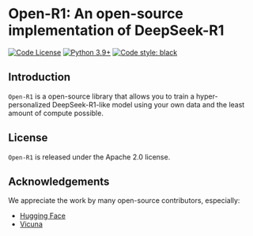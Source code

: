 # Open-R1: An open-source implementation of DeepSeek-R1

[![Code License](https://img.shields.io/badge/Code%20License-Apache_2.0-green.svg)](https://github.com/jianzhnie/Open-R1/blob/main/LICENSE)
[![Python 3.9+](https://img.shields.io/badge/python-3.9+-blue.svg)](https://www.python.org/downloads/release/python-390/)
[![Code style: black](https://img.shields.io/badge/code%20style-black-000000.svg)](https://github.com/psf/black)

## Introduction

`Open-R1` is a open-source library that allows you to train a hyper-personalized DeepSeek-R1-like model using your own data and the least amount of compute possible.

## License

`Open-R1` is released under the Apache 2.0 license.

## Acknowledgements

We appreciate the work by many open-source contributors, especially:

- [Hugging Face](https://huggingface.co/)
- [Vicuna](https://github.com/lm-sys/FastChat/)
